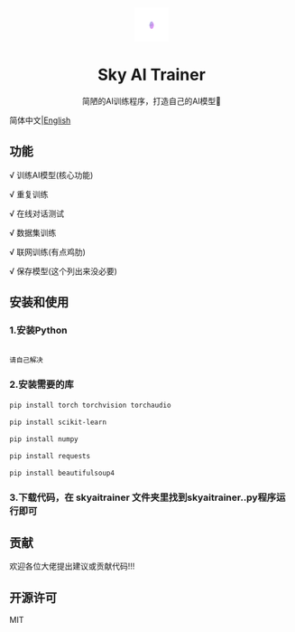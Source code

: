 <div align="center">
   <img src="./sat.png"height="60px"width="60px"></img>
</div>

<div align="center">
   <h1>Sky AI Trainer</h1>
   <p>简陋的AI训练程序，打造自己的AI模型🚀</p>
</div>

简体中文|[English](./README_en.md)

## 功能

√ 训练AI模型(核心功能)

√ 重复训练

√ 在线对话测试

√ 数据集训练

√ 联网训练(有点鸡肋)

√ 保存模型(这个列出来没必要)

## 安装和使用

### 1.安装Python

```

请自己解决

```

### 2.安装需要的库

```
pip install torch torchvision torchaudio
```

```
pip install scikit-learn
```

```
pip install numpy
```

```
pip install requests
```

```
pip install beautifulsoup4
```

### 3.下载代码，在 skyaitrainer 文件夹里找到skyaitrainer..py程序运行即可

## 贡献

欢迎各位大佬提出建议或贡献代码!!!

## 开源许可

MIT